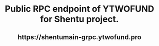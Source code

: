  <h1 align="center"> Public RPC endpoint of YTWOFUND for Shentu project.

 <h2 align="center"> https://shentumain-grpc.ytwofund.pro
